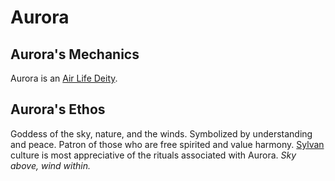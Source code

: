 # Aurora

## Aurora's Mechanics

Aurora is an [Air Life Deity](../Deity%20Mechanics/Air%20Life%20Deity.md).

## Aurora's Ethos

Goddess of the sky, nature, and the winds. Symbolized by understanding and peace. Patron of those who are free spirited and value harmony. [Sylvan](../../../Player%20Characters/Ancenstries/Elf.md#Forest%20Elf%20(Sylvan)) culture is most appreciative of the rituals associated with Aurora. *Sky above, wind within.*
